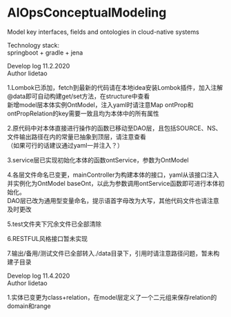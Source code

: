 # AIOpsConceptualModeling
Model key interfaces, fields and ontologies in cloud-native systems 

Technology stack:  
springboot + gradle + jena  

Develop log 11.2.2020  
Author lidetao  

1.Lombok已添加，fetch到最新的代码请在本地idea安装Lombok插件，加入注解@data即可自动构建get/set方法，在structure中查看    
新增model层本体实例OntModel，注入yaml时请注意Map ontProp和ontPropRelation的key需要一致且均为本体中的所有属性  
  
2.原代码中对本体直接进行操作的函数已移动至DAO层，且包括SOURCE、NS、文件输出路径在内的常量已抽象到顶层，请注意查看  
（如果可行的话建议通过yaml一并注入？）  
  
3.service层已实现初始化本体的函数ontService，参数为OntModel 

4.各层文件命名已变更，mainController为构建本体的接口，yaml从该接口注入并实例化为OntModel baseOnt，以此为参数调用ontService函数即可进行本体初始化。  
  DAO层已改为通用型变量命名，提示语首字母改为大写，其他代码文件也请注意及时更改  

5.test文件夹下冗余文件已全部清除  

6.RESTFUL风格接口暂未实现  

7.输出/备用/测试文件已全部转入./data目录下，引用时请注意路径问题，暂未构建子目录  

Develop log 11.4.2020  
Author lidetao  

1.实体已变更为class+relation，在model层定义了一个二元组来保存relation的domain和range


